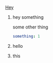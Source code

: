 [Hey][modelserve]

[modelserve]: https://github.com/GoogleCloudPlatform/ml-on-gcp/tree/master/sklearn/gae_serve

1. hey
    something
    
    some other thing
    
    ```yaml
    something: 1
    ```
    
1. hello

1. this
